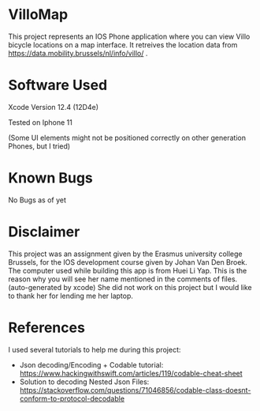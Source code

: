 # VilloMap

This project represents an IOS Phone application where you can view Villo bicycle locations on a map interface. It retreives the location data from https://data.mobility.brussels/nl/info/villo/ .

# Software Used

Xcode Version 12.4 (12D4e)

Tested on Iphone 11

(Some UI elements might not be positioned correctly on other generation Phones, but I tried)

# Known Bugs

No Bugs as of yet

# Disclaimer

This project was an assignment given by the Erasmus university college Brussels, for the IOS development course given by Johan Van Den Broek. The computer used while building this app is from Huei Li Yap. This is the reason why you will see her name mentioned in the comments of files. (auto-generated by xcode) She did not work on this project but I would like to thank her for lending me her laptop.

# References
I used several tutorials to help me during this project:

* Json decoding/Encoding + Codable tutorial: https://www.hackingwithswift.com/articles/119/codable-cheat-sheet
* Solution to decoding Nested Json Files: https://stackoverflow.com/questions/71046856/codable-class-doesnt-conform-to-protocol-decodable
